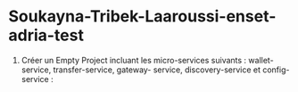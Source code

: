 # Soukayna-Tribek-Laaroussi-enset-adria-test
1. Créer un Empty Project incluant les micro-services suivants : wallet-service, transfer-service, gateway-
service, discovery-service et config-service :
